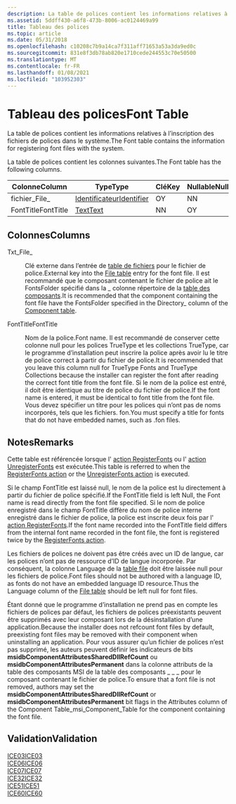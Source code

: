 ```yaml
---
description: La table de polices contient les informations relatives à l’inscription des fichiers de polices dans le système.
ms.assetid: 5ddff430-a6f8-473b-8006-ac0124469a99
title: Tableau des polices
ms.topic: article
ms.date: 05/31/2018
ms.openlocfilehash: c10208c7b9a14ca7f311aff71653a53a3da9ed0c
ms.sourcegitcommit: 831e8f3db78ab820e1710cede244553c70e50500
ms.translationtype: MT
ms.contentlocale: fr-FR
ms.lasthandoff: 01/08/2021
ms.locfileid: "103952303"
---
```

# <a name="font-table"></a><span data-ttu-id="aa995-103">Tableau des polices</span><span class="sxs-lookup"><span data-stu-id="aa995-103">Font Table</span></span>

<span data-ttu-id="aa995-104">La table de polices contient les informations relatives à l’inscription des fichiers de polices dans le système.</span><span class="sxs-lookup"><span data-stu-id="aa995-104">The Font table contains the information for registering font files with the system.</span></span>

<span data-ttu-id="aa995-105">La table de polices contient les colonnes suivantes.</span><span class="sxs-lookup"><span data-stu-id="aa995-105">The Font table has the following columns.</span></span>



| <span data-ttu-id="aa995-106">Colonne</span><span class="sxs-lookup"><span data-stu-id="aa995-106">Column</span></span>    | <span data-ttu-id="aa995-107">Type</span><span class="sxs-lookup"><span data-stu-id="aa995-107">Type</span></span>                         | <span data-ttu-id="aa995-108">Clé</span><span class="sxs-lookup"><span data-stu-id="aa995-108">Key</span></span> | <span data-ttu-id="aa995-109">Nullable</span><span class="sxs-lookup"><span data-stu-id="aa995-109">Nullable</span></span> |
|-----------|------------------------------|-----|----------|
| <span data-ttu-id="aa995-110">fichier\_</span><span class="sxs-lookup"><span data-stu-id="aa995-110">File\_</span></span>    | [<span data-ttu-id="aa995-111">Identificateur</span><span class="sxs-lookup"><span data-stu-id="aa995-111">Identifier</span></span>](identifier.md) | <span data-ttu-id="aa995-112">O</span><span class="sxs-lookup"><span data-stu-id="aa995-112">Y</span></span>   | <span data-ttu-id="aa995-113">N</span><span class="sxs-lookup"><span data-stu-id="aa995-113">N</span></span>        |
| <span data-ttu-id="aa995-114">FontTitle</span><span class="sxs-lookup"><span data-stu-id="aa995-114">FontTitle</span></span> | [<span data-ttu-id="aa995-115">Text</span><span class="sxs-lookup"><span data-stu-id="aa995-115">Text</span></span>](text.md)             | <span data-ttu-id="aa995-116">N</span><span class="sxs-lookup"><span data-stu-id="aa995-116">N</span></span>   | <span data-ttu-id="aa995-117">O</span><span class="sxs-lookup"><span data-stu-id="aa995-117">Y</span></span>        |



 

## <a name="columns"></a><span data-ttu-id="aa995-118">Colonnes</span><span class="sxs-lookup"><span data-stu-id="aa995-118">Columns</span></span>

<dl> <dt>

<span data-ttu-id="aa995-119"><span id="File_"></span><span id="file_"></span><span id="FILE_"></span>Txt\_</span><span class="sxs-lookup"><span data-stu-id="aa995-119"><span id="File_"></span><span id="file_"></span><span id="FILE_"></span>File\_</span></span>
</dt> <dd>

<span data-ttu-id="aa995-120">Clé externe dans l’entrée de [table de fichiers](file-table.md) pour le fichier de police.</span><span class="sxs-lookup"><span data-stu-id="aa995-120">External key into the [File table](file-table.md) entry for the font file.</span></span> <span data-ttu-id="aa995-121">Il est recommandé que le composant contenant le fichier de police ait le FontsFolder spécifié dans la \_ colonne répertoire de la [table des composants](component-table.md).</span><span class="sxs-lookup"><span data-stu-id="aa995-121">It is recommended that the component containing the font file have the FontsFolder specified in the Directory\_ column of the [Component table](component-table.md).</span></span>

</dd> <dt>

<span data-ttu-id="aa995-122"><span id="FontTitle"></span><span id="fonttitle"></span><span id="FONTTITLE"></span>FontTitle</span><span class="sxs-lookup"><span data-stu-id="aa995-122"><span id="FontTitle"></span><span id="fonttitle"></span><span id="FONTTITLE"></span>FontTitle</span></span>
</dt> <dd>

<span data-ttu-id="aa995-123">Nom de la police.</span><span class="sxs-lookup"><span data-stu-id="aa995-123">Font name.</span></span> <span data-ttu-id="aa995-124">Il est recommandé de conserver cette colonne null pour les polices TrueType et les collections TrueType, car le programme d’installation peut inscrire la police après avoir lu le titre de police correct à partir du fichier de police.</span><span class="sxs-lookup"><span data-stu-id="aa995-124">It is recommended that you leave this column null for TrueType Fonts and TrueType Collections because the installer can register the font after reading the correct font title from the font file.</span></span> <span data-ttu-id="aa995-125">Si le nom de la police est entré, il doit être identique au titre de police du fichier de police.</span><span class="sxs-lookup"><span data-stu-id="aa995-125">If the font name is entered, it must be identical to font title from the font file.</span></span> <span data-ttu-id="aa995-126">Vous devez spécifier un titre pour les polices qui n’ont pas de noms incorporés, tels que les fichiers. fon.</span><span class="sxs-lookup"><span data-stu-id="aa995-126">You must specify a title for fonts that do not have embedded names, such as .fon files.</span></span>

</dd> </dl>

## <a name="remarks"></a><span data-ttu-id="aa995-127">Notes</span><span class="sxs-lookup"><span data-stu-id="aa995-127">Remarks</span></span>

<span data-ttu-id="aa995-128">Cette table est référencée lorsque l' [action RegisterFonts](registerfonts-action.md) ou l' [action UnregisterFonts](unregisterfonts-action.md) est exécutée.</span><span class="sxs-lookup"><span data-stu-id="aa995-128">This table is referred to when the [RegisterFonts action](registerfonts-action.md) or the [UnregisterFonts action](unregisterfonts-action.md) is executed.</span></span>

<span data-ttu-id="aa995-129">Si le champ FontTitle est laissé null, le nom de la police est lu directement à partir du fichier de police spécifié.</span><span class="sxs-lookup"><span data-stu-id="aa995-129">If the FontTitle field is left Null, the Font name is read directly from the font file specified.</span></span> <span data-ttu-id="aa995-130">Si le nom de police enregistré dans le champ FontTitle diffère du nom de police interne enregistré dans le fichier de police, la police est inscrite deux fois par l' [action RegisterFonts](registerfonts-action.md).</span><span class="sxs-lookup"><span data-stu-id="aa995-130">If the font name recorded into the FontTitle field differs from the internal font name recorded in the font file, the font is registered twice by the [RegisterFonts action](registerfonts-action.md).</span></span>

<span data-ttu-id="aa995-131">Les fichiers de polices ne doivent pas être créés avec un ID de langue, car les polices n’ont pas de ressource d’ID de langue incorporée. Par conséquent, la colonne Language de la [table file](file-table.md) doit être laissée null pour les fichiers de police.</span><span class="sxs-lookup"><span data-stu-id="aa995-131">Font files should not be authored with a language ID, as fonts do not have an embedded language ID resource.Thus the Language column of the [File table](file-table.md) should be left null for font files.</span></span>

<span data-ttu-id="aa995-132">Étant donné que le programme d’installation ne prend pas en compte les fichiers de polices par défaut, les fichiers de polices préexistants peuvent être supprimés avec leur composant lors de la désinstallation d’une application.</span><span class="sxs-lookup"><span data-stu-id="aa995-132">Because the installer does not refcount font files by default, preexisting font files may be removed with their component when uninstalling an application.</span></span> <span data-ttu-id="aa995-133">Pour vous assurer qu’un fichier de polices n’est pas supprimé, les auteurs peuvent définir les indicateurs de bits **msidbComponentAttributesSharedDllRefCount** ou **msidbComponentAttributesPermanent** dans la colonne attributs de la table des composants MSI de la table des composants \_ \_ \_ pour le composant contenant le fichier de police.</span><span class="sxs-lookup"><span data-stu-id="aa995-133">To ensure that a font file is not removed, authors may set the **msidbComponentAttributesSharedDllRefCount** or **msidbComponentAttributesPermanent** bit flags in the Attributes column of the Component Table\_msi\_Component\_Table for the component containing the font file.</span></span>

## <a name="validation"></a><span data-ttu-id="aa995-134">Validation</span><span class="sxs-lookup"><span data-stu-id="aa995-134">Validation</span></span>

<dl>

[<span data-ttu-id="aa995-135">ICE03</span><span class="sxs-lookup"><span data-stu-id="aa995-135">ICE03</span></span>](ice03.md)  
[<span data-ttu-id="aa995-136">ICE06</span><span class="sxs-lookup"><span data-stu-id="aa995-136">ICE06</span></span>](ice06.md)  
[<span data-ttu-id="aa995-137">ICE07</span><span class="sxs-lookup"><span data-stu-id="aa995-137">ICE07</span></span>](ice07.md)  
[<span data-ttu-id="aa995-138">ICE32</span><span class="sxs-lookup"><span data-stu-id="aa995-138">ICE32</span></span>](ice32.md)  
[<span data-ttu-id="aa995-139">ICE51</span><span class="sxs-lookup"><span data-stu-id="aa995-139">ICE51</span></span>](ice51.md)  
[<span data-ttu-id="aa995-140">ICE60</span><span class="sxs-lookup"><span data-stu-id="aa995-140">ICE60</span></span>](ice60.md)  
</dl>

 

 



